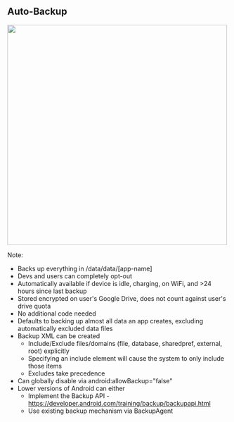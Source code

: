 ## Auto-Backup

<img src="img/auto-backup.png" height="500" />

Note:
+ Backs up everything in /data/data/[app-name]
+ Devs and users can completely opt-out
+ Automatically available if device is idle, charging, on WiFi, and >24 hours since last backup
+ Stored encrypted on user's Google Drive, does not count against user's drive quota
+ No additional code needed
+ Defaults to backing up almost all data an app creates, excluding automatically excluded data files
+ Backup XML can be created
	+ Include/Exclude files/domains (file, database, sharedpref, external, root) explicitly
	+ Specifying an include element will cause the system to only include those items
	+ Excludes take precedence
+ Can globally disable via android:allowBackup="false"
+ Lower versions of Android can either
	+ Implement the Backup API - https://developer.android.com/training/backup/backupapi.html
	+ Use existing backup mechanism via BackupAgent


